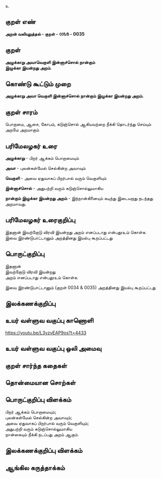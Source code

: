 உ

## குறள் எண் 

**அறன் வலியுறுத்தல் - குறள் - ௦௦௩௫ - 0035**

## குறள் 

**அழுக்காறு அவாவெகுளி இன்னாச்சொல் நான்கும்  
இழுக்கா இயன்றது அறம்**.


## கொண்டு கூட்டும் முறை  

**அழுக்காறு அவா வெகுளி இன்னாச்சொல் நான்கும் இழுக்கா இயன்றது அறம்.**

## குறள் சாரம் 

பொறாமை, ஆசை, கோபம், கடுஞ்சொல் ஆகியவற்றை நீக்கி தொடர்ந்து செய்யும் அறமே அறமாகும்

## பரிமேலழகர் உரை

**அழுக்காறு** - பிறர் ஆக்கம் பொறாமையும்  

**அவா** - புலன்கள்மேல் செல்கின்ற அவாவும்  

**வெகுளி** - அவை ஏதுவாகப் பிறர்பால் வரும் வெகுளியும்  

**இன்னாச்சொல்** - அதுபற்றி வரும் கடுஞ்சொல்லுமாகிய  

**நான்கும் இழுக்கா இயன்றது அறம்** - இந்நான்கினையும் கடிந்து இடையறாது நடந்தது அறமாவது.

## பரிமேலழகர் உரைகுறிப்பு   

இதனான் இவற்றோடு விரவி இயன்றது அறம் எனப்படாது என்பதூஉம் கொள்க.  
இவை இரண்டுபாட்டானும் அறத்தினது இயல்பு கூறப்பட்டது

## பொருட்குறிப்பு 

இதனான்   
இவற்றோடு விரவி இயன்றது  
அறம் எனப்படாது என்பதூஉம் கொள்க.  

இவை இரண்டுபாட்டானும் (குறள் 0034 & 0035) அறத்தினது இயல்பு கூறப்பட்டது

## இலக்கணக்குறிப்பு  


## உயர் வள்ளுவ வகுப்பு காணொளி

https://youtu.be/L3yzvEAP9os?t=4433

## உயர் வள்ளுவ வகுப்பு ஒலி அமைவு 

 
## குறள் சார்ந்த கதைகள் 


## தொன்மையான சொற்கள்


## பொருட்குறிப்பு விளக்கம்

பிறர் ஆக்கம் பொறாமையும்;  
புலன்கள்மேல் செல்கின்ற அவாவும்;  
அவை ஏதுவாகப் பிறர்பால் வரும் வெகுளியும்;  
அதுபற்றி வரும் கடுஞ்சொல்லுமாகிய  
நான்கையும் நீக்கி நடப்பது அறம் ஆகும்.

## இலக்கணக்குறிப்பு விளக்கம்


## ஆங்கில கருத்தாக்கம் 



